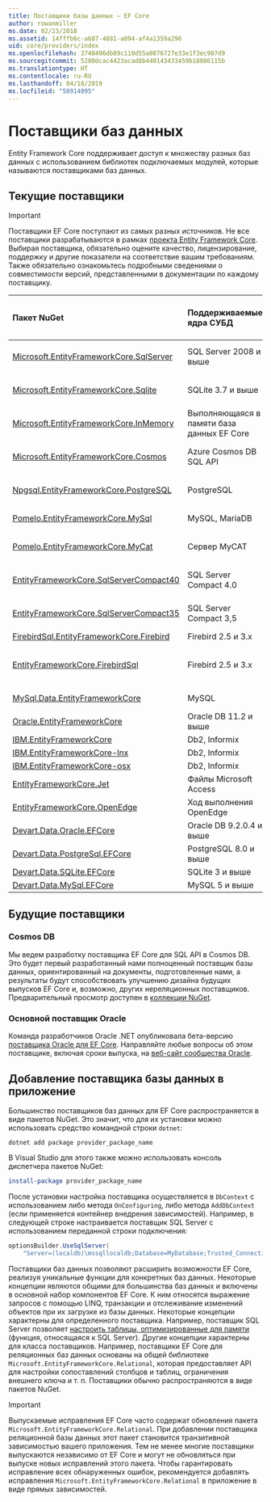 ```yaml
---
title: Поставщики базы данных — EF Core
author: rowanmiller
ms.date: 02/23/2018
ms.assetid: 14fffb6c-a687-4881-a094-af4a1359a296
uid: core/providers/index
ms.openlocfilehash: 3748496db89c110d55a0876727e33e1f3ec987d9
ms.sourcegitcommit: 5280dcac4423acad8b440143433459b18886115b
ms.translationtype: HT
ms.contentlocale: ru-RU
ms.lasthandoff: 04/18/2019
ms.locfileid: "58914095"
---
```

# <a name="database-providers"></a>Поставщики баз данных

Entity Framework Core поддерживает доступ к множеству разных баз данных с использованием библиотек подключаемых модулей, которые называются поставщиками баз данных.

## <a name="current-providers"></a>Текущие поставщики
> [!IMPORTANT]  
> Поставщики EF Core поступают из самых разных источников. Не все поставщики разрабатываются в рамках [проекта Entity Framework Core](https://github.com/aspnet/EntityFrameworkCore). Выбирая поставщика, обязательно оцените качество, лицензирование, поддержку и другие показатели на соответствие вашим требованиям. Также обязательно ознакомьтесь подробными сведениями о совместимости версий, представленными в документации по каждому поставщику.

| Пакет NuGet                                                                                                        | Поддерживаемые ядра СУБД | Программа обслуживания или поставщик                                                           | Примечания и требования | Полезные ссылки                                                                                                                                                                                       |
|:---------------------------------------------------------------------------------------------------------------------|:---------------------------|:------------------------------------------------------------------------------|:---------------------|:---------------------------------------------------------------------------------------------------------------------------------------------------------------------------------------------------|
| [Microsoft.EntityFrameworkCore.SqlServer](https://www.nuget.org/packages/Microsoft.EntityFrameworkCore.SqlServer)    | SQL Server 2008 и выше    | [Проект EF Core](https://github.com/aspnet/EntityFrameworkCore/) (Майкрософт) |                      | [Документы](xref:core/providers/sql-server/index)                                                                                                                                                       |
| [Microsoft.EntityFrameworkCore.Sqlite](https://www.nuget.org/packages/Microsoft.EntityFrameworkCore.Sqlite)          | SQLite 3.7 и выше         | [Проект EF Core](https://github.com/aspnet/EntityFrameworkCore/) (Майкрософт) |                      | [Документы](xref:core/providers/sqlite/index)                                                                                                                                                           |
| [Microsoft.EntityFrameworkCore.InMemory](https://www.nuget.org/packages/Microsoft.EntityFrameworkCore.InMemory)      | Выполняющаяся в памяти база данных EF Core | [Проект EF Core](https://github.com/aspnet/EntityFrameworkCore/) (Майкрософт) | Только для тестирования     | [Документы](xref:core/providers/in-memory/index)                                                                                                                                                        |
| [Microsoft.EntityFrameworkCore.Cosmos](https://www.nuget.org/packages/Microsoft.EntityFrameworkCore.Cosmos)          | Azure Cosmos DB SQL API    | [Проект EF Core](https://github.com/aspnet/EntityFrameworkCore/) (Майкрософт) | Только в предварительной версии         | [Блог](https://blogs.msdn.microsoft.com/dotnet/2018/10/17/announcing-entity-framework-core-2-2-preview-3/)                                                                                         |
| [Npgsql.EntityFrameworkCore.PostgreSQL](https://www.nuget.org/packages/Npgsql.EntityFrameworkCore.PostgreSQL)        | PostgreSQL                 | [Команда разработчиков Npgsql](https://github.com/npgsql)                          |                      | [Документы](http://www.npgsql.org/efcore/index.html)                                                                                                                                                    |
| [Pomelo.EntityFrameworkCore.MySql](https://www.nuget.org/packages/Pomelo.EntityFrameworkCore.MySql)                  | MySQL, MariaDB             | [Проект Pomelo Foundation](https://github.com/PomeloFoundation)              |                      | [Файл сведений](https://github.com/PomeloFoundation/Pomelo.EntityFrameworkCore.MySql/blob/master/README.md)                                                                                               |
| [Pomelo.EntityFrameworkCore.MyCat](https://www.nuget.org/packages/Pomelo.EntityFrameworkCore.MyCat)                  | Сервер MyCAT               | [Проект Pomelo Foundation](https://github.com/PomeloFoundation)              | Только в предварительном выпуске      | [Файл сведений](https://github.com/PomeloFoundation/Pomelo.EntityFrameworkCore.MyCat/blob/master/README.md)                                                                                               |
| [EntityFrameworkCore.SqlServerCompact40](https://www.nuget.org/packages/EntityFrameworkCore.SqlServerCompact40)      | SQL Server Compact 4.0     | [Эрик Эйлсков Йенсен (Erik Ejlskov Jensen)](https://github.com/ErikEJ/)                             | .NET Framework       | [Вики-сайт](https://github.com/ErikEJ/EntityFramework.SqlServerCompact/wiki/Using-EF-Core-with-SQL-Server-Compact-in-Traditional-.NET-Applications)                                                     |
| [EntityFrameworkCore.SqlServerCompact35](https://www.nuget.org/packages/EntityFrameworkCore.SqlServerCompact35)      | SQL Server Compact 3,5     | [Эрик Эйлсков Йенсен (Erik Ejlskov Jensen)](https://github.com/ErikEJ/)                             | .NET Framework       | [Вики-сайт](https://github.com/ErikEJ/EntityFramework.SqlServerCompact/wiki/Using-EF-Core-with-SQL-Server-Compact-in-Traditional-.NET-Applications)                                                     |
| [FirebirdSql.EntityFrameworkCore.Firebird](https://www.nuget.org/packages/FirebirdSql.EntityFrameworkCore.Firebird/) | Firebird 2.5 и 3.x       | [Jiří Činčura](https://github.com/cincuranet)                                 |                      | [Документы](https://github.com/cincuranet/FirebirdSql.Data.FirebirdClient/blob/master/Provider/docs/entity-framework-core.md)                                                                           |
| [EntityFrameworkCore.FirebirdSql](https://www.nuget.org/packages/EntityFrameworkCore.FirebirdSql/)                   | Firebird 2.5 и 3.x       | [Рафаэл Алмейда (Rafael Almeida)](https://github.com/ralmsdeveloper)                           |                      | [Вики-сайт](https://github.com/ralmsdeveloper/EntityFrameworkCore.FirebirdSQL/wiki)                                                                                                                     |
| [MySql.Data.EntityFrameworkCore](https://www.nuget.org/packages/MySql.Data.EntityFrameworkCore)                      | MySQL                      | [Проект MySQL](http://dev.mysql.com) (Oracle)                                |                      | [Документы](https://dev.mysql.com/doc/connector-net/en/connector-net-entityframework-core.html)                                                                                                         |
| [Oracle.EntityFrameworkCore](https://www.nuget.org/packages/Oracle.EntityFrameworkCore/)                             | Oracle DB 11.2 и выше     | [Oracle](https://www.oracle.com/technetwork/topics/dotnet/)                   | Предварительный выпуск           | [веб-сайт](https://www.oracle.com/technetwork/topics/dotnet/)                                                                                                                                       |
| [IBM.EntityFrameworkCore](https://www.nuget.org/packages/IBM.EntityFrameworkCore)                                    | Db2, Informix              | [IBM](https://ibm.com)                                                        | Версия Windows      | [Блог](https://www.ibm.com/developerworks/community/blogs/96960515-2ea1-4391-8170-b0515d08e4da/entry/Creating_Entity_Data_Model_using_IBM_Data_Server_providers_for_Entity_Framework_Core?lang=en) |
| [IBM.EntityFrameworkCore-lnx](https://www.nuget.org/packages/IBM.EntityFrameworkCore-lnx)                            | Db2, Informix              | [IBM](https://ibm.com)                                                        | Версия Linux        | [Блог](https://www.ibm.com/developerworks/community/blogs/96960515-2ea1-4391-8170-b0515d08e4da/entry/Creating_Entity_Data_Model_using_IBM_Data_Server_providers_for_Entity_Framework_Core?lang=en) |
| [IBM.EntityFrameworkCore-osx](https://www.nuget.org/packages/IBM.EntityFrameworkCore-osx)                            | Db2, Informix              | [IBM](https://ibm.com)                                                        | Версия macOS        | [Блог](https://www.ibm.com/developerworks/community/blogs/96960515-2ea1-4391-8170-b0515d08e4da/entry/Creating_Entity_Data_Model_using_IBM_Data_Server_providers_for_Entity_Framework_Core?lang=en) |
| [EntityFrameworkCore.Jet](https://www.nuget.org/packages/EntityFrameworkCore.Jet/)                                   | Файлы Microsoft Access     | [Bubi](https://github.com/bubibubi)                                           | .NET Framework       | [Файл сведений](https://github.com/bubibubi/EntityFrameworkCore.Jet/blob/master/docs/README.md)                                                                                                           |
| [EntityFrameworkCore.OpenEdge](https://www.nuget.org/packages/EntityFrameworkCore.OpenEdge/)                         | Ход выполнения OpenEdge          | [Алекс Вайс](https://github.com/alexwiese) (Alex Wiese)                                    |                      | [Файл сведений](https://github.com/alexwiese/EntityFrameworkCore.OpenEdge/blob/master/README.md)                                                                                                          |
| [Devart.Data.Oracle.EFCore](https://www.nuget.org/packages/Devart.Data.Oracle.EFCore/)                               | Oracle DB 9.2.0.4 и выше  | [DevArt](https://www.devart.com/)                                             | Оплаченный                 | [Документы](https://www.devart.com/dotconnect/oracle/docs/)                                                                                                                                             |
| [Devart.Data.PostgreSql.EFCore](https://www.nuget.org/packages/Devart.Data.PostgreSql.EFCore/)                       | PostgreSQL 8.0 и выше     | [DevArt](https://www.devart.com/)                                             | Оплаченный                 | [Документы](https://www.devart.com/dotconnect/postgresql/docs/)                                                                                                                                         |
| [Devart.Data.SQLite.EFCore](https://www.nuget.org/packages/Devart.Data.SQLite.EFCore/)                               | SQLite 3 и выше           | [DevArt](https://www.devart.com/)                                             | Оплаченный                 | [Документы](https://www.devart.com/dotconnect/sqlite/docs/)                                                                                                                                             |
| [Devart.Data.MySql.EFCore](https://www.nuget.org/packages/Devart.Data.MySql.EFCore/)                                 | MySQL 5 и выше            | [DevArt](https://www.devart.com/)                                             | Оплаченный                 | [Документы](https://www.devart.com/dotconnect/mysql/docs/)                                                                                                                                              |

## <a name="future-providers"></a>Будущие поставщики

### <a name="cosmos-db"></a>Cosmos DB

Мы ведем разработку поставщика EF Core для SQL API в Cosmos DB.
Это будет первый разработанный нами полноценный поставщик базы данных, ориентированный на документы, подготовленные нами, а результаты будут способствовать улучшению дизайна будущих выпусков EF Core и, возможно, других нереляционных поставщиков.
Предварительный просмотр доступен в [коллекции NuGet](https://www.nuget.org/packages/Microsoft.EntityFrameworkCore.Cosmos).

### <a name="oracle-first-party-provider"></a>Основной поставщик Oracle
Команда разработчиков Oracle .NET опубликовала бета-версию [поставщика Oracle для EF Core](https://www.nuget.org/packages/Oracle.EntityFrameworkCore/).
Направляйте любые вопросы об этом поставщике, включая сроки выпуска, на [веб-сайт сообщества Oracle](https://community.oracle.com/).

## <a name="adding-a-database-provider-to-your-application"></a>Добавление поставщика базы данных в приложение

Большинство поставщиков баз данных для EF Core распространяется в виде пакетов NuGet. Это значит, что для их установки можно использовать средство командной строки `dotnet`:

``` console
dotnet add package provider_package_name
```

В Visual Studio для этого также можно использовать консоль диспетчера пакетов NuGet:

``` powershell
install-package provider_package_name
```

После установки настройка поставщика осуществляется в `DbContext` с использованием либо метода `OnConfiguring`, либо метода `AddDbContext` (если применяется контейнер внедрения зависимостей).
Например, в следующей строке настраивается поставщик SQL Server с использованием переданной строки подключения:

``` csharp
optionsBuilder.UseSqlServer(
    "Server=(localdb)\mssqllocaldb;Database=MyDatabase;Trusted_Connection=True;");
```  

Поставщики баз данных позволяют расширить возможности EF Core, реализуя уникальные функции для конкретных баз данных.
Некоторые концепции являются общими для большинства баз данных и включены в основной набор компонентов EF Core.
К ним относятся выражение запросов с помощью LINQ, транзакции и отслеживание изменений объектов при их загрузке из базы данных.
Некоторые концепции характерны для определенного поставщика.
Например, поставщик SQL Server позволяет [настроить таблицы, оптимизированные для памяти](xref:core/providers/sql-server/memory-optimized-tables) (функция, относящаяся к SQL Server).
Другие концепции характерны для класса поставщиков.
Например, поставщики EF Core для реляционных баз данных основаны на общей библиотеке `Microsoft.EntityFrameworkCore.Relational`, которая предоставляет API для настройки сопоставлений столбцов и таблиц, ограничения внешнего ключа и т. п. Поставщики обычно распространяются в виде пакетов NuGet.

> [!IMPORTANT]  
> Выпускаемые исправления EF Core часто содержат обновления пакета `Microsoft.EntityFrameworkCore.Relational`.
> При добавлении поставщика реляционной базы данных этот пакет становится транзитивной зависимостью вашего приложения.
> Тем не менее многие поставщики выпускаются независимо от EF Core и могут не обновляться при выпуске новых исправлений этого пакета.
> Чтобы гарантировать исправление всех обнаруженных ошибок, рекомендуется добавлять исправления `Microsoft.EntityFrameworkCore.Relational` в приложение в виде прямых зависимостей.
